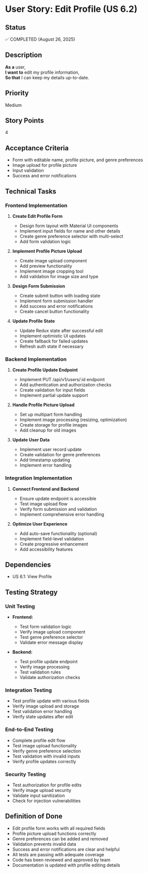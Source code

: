 # User Story: Edit Profile (US 6.2)

## Status
✅ COMPLETED (August 26, 2025)

## Description
**As a** user,  
**I want to** edit my profile information,  
**So that** I can keep my details up-to-date.

## Priority
Medium

## Story Points
4

## Acceptance Criteria
- Form with editable name, profile picture, and genre preferences
- Image upload for profile picture
- Input validation
- Success and error notifications

## Technical Tasks

### Frontend Implementation
1. **Create Edit Profile Form**
   - Design form layout with Material UI components
   - Implement input fields for name and other details
   - Create genre preference selector with multi-select
   - Add form validation logic

2. **Implement Profile Picture Upload**
   - Create image upload component
   - Add preview functionality
   - Implement image cropping tool
   - Add validation for image size and type

3. **Design Form Submission**
   - Create submit button with loading state
   - Implement form submission handler
   - Add success and error notifications
   - Create cancel button functionality

4. **Update Profile State**
   - Update Redux state after successful edit
   - Implement optimistic UI updates
   - Create fallback for failed updates
   - Refresh auth state if necessary

### Backend Implementation
1. **Create Profile Update Endpoint**
   - Implement PUT /api/v1/users/:id endpoint
   - Add authentication and authorization checks
   - Create validation for input fields
   - Implement partial update support

2. **Handle Profile Picture Upload**
   - Set up multipart form handling
   - Implement image processing (resizing, optimization)
   - Create storage for profile images
   - Add cleanup for old images

3. **Update User Data**
   - Implement user record update
   - Create validation for genre preferences
   - Add timestamp updating
   - Implement error handling

### Integration Implementation
1. **Connect Frontend and Backend**
   - Ensure update endpoint is accessible
   - Test image upload flow
   - Verify form submission and validation
   - Implement comprehensive error handling

2. **Optimize User Experience**
   - Add auto-save functionality (optional)
   - Implement field-level validation
   - Create progressive enhancement
   - Add accessibility features

## Dependencies
- US 6.1: View Profile

## Testing Strategy

### Unit Testing
- **Frontend:**
  - Test form validation logic
  - Verify image upload component
  - Test genre preference selector
  - Validate error message display

- **Backend:**
  - Test profile update endpoint
  - Verify image processing
  - Test validation rules
  - Validate authorization checks

### Integration Testing
- Test profile update with various fields
- Verify image upload and storage
- Test validation error handling
- Verify state updates after edit

### End-to-End Testing
- Complete profile edit flow
- Test image upload functionality
- Verify genre preference selection
- Test validation with invalid inputs
- Verify profile updates correctly

### Security Testing
- Test authorization for profile edits
- Verify image upload security
- Validate input sanitization
- Check for injection vulnerabilities

## Definition of Done
- Edit profile form works with all required fields
- Profile picture upload functions correctly
- Genre preferences can be added and removed
- Validation prevents invalid data
- Success and error notifications are clear and helpful
- All tests are passing with adequate coverage
- Code has been reviewed and approved by team
- Documentation is updated with profile editing details
